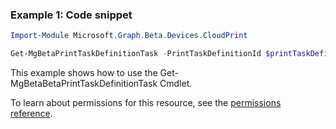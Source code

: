 ### Example 1: Code snippet

```powershellImport-Module Microsoft.Graph.Beta.Devices.CloudPrint

Get-MgBetaPrintTaskDefinitionTask -PrintTaskDefinitionId $printTaskDefinitionId -PrintTaskId $printTaskId
```
This example shows how to use the Get-MgBetaBetaPrintTaskDefinitionTask Cmdlet.
To learn about permissions for this resource, see the [permissions reference](/graph/permissions-reference).

